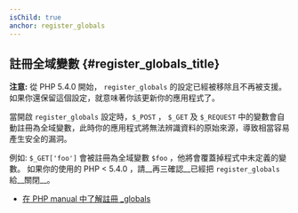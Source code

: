 ```yaml
---
isChild: true
anchor: register_globals
---
```


## 註冊全域變數 {#register_globals_title}

**注意:** 從 PHP 5.4.0 開始， `register_globals` 的設定已經被移除且不再被支援。如果你還保留這個設定，就意味著你該更新你的應用程式了。

當開啟 `register_globals` 設定時，`$_POST` ， `$_GET` 及 `$_REQUEST` 中的變數會自動註冊為全域變數，此時你的應用程式將無法辨識資料的原始來源，導致相當容易產生安全的漏洞。

例如: `$_GET['foo']` 會被註冊為全域變數 `$foo` ，他將會覆蓋掉程式中未定義的變數。
如果你的使用的 PHP < 5.4.0 ，請__再三確認__已經把 `register_globals` 給__關閉__。

* [在 PHP manual 中了解註冊 _globals](http://www.php.net/manual/en/security.globals.php)